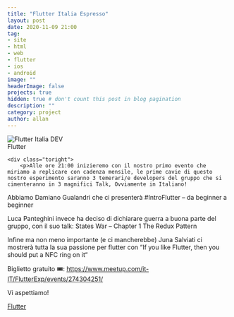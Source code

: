 ```yaml
---
title: "Flutter Italia Espresso"
layout: post
date: 2020-11-09 21:00
tag: 
- site
- html
- web
- flutter
- ios
- android
image: ""
headerImage: false
projects: true
hidden: true # don't count this post in blog pagination
description: ""
category: project
author: allan
---
```


<div class="side-by-side">
    <div class="toleft">
        <img class="image" src="https://www.flutteritalia.dev/wp-content/uploads/2020/11/flutter-ita-espresso-768x768.png" alt="Flutter Italia DEV">
        <figcaption class="caption">Flutter</figcaption>
    </div>

    <div class="toright">
        <p>Alle ore 21:00 inizieremo con il nostro primo evento che miriamo a replicare con cadenza mensile, le prime cavie di questo nostro esperimento saranno 3 temerari/e developers del gruppo che si cimenteranno in 3 magnifici Talk, Ovviamente in Italiano!

Abbiamo Damiano Gualandri che ci presenterà #IntroFlutter – da beginner a beginner

Luca Panteghini invece ha deciso di dichiarare guerra a buona parte del gruppo, con il suo talk: States War – Chapter 1 The Redux Pattern

Infine ma non meno importante (e ci mancherebbe) Juna Salviati ci mostrerà tutta la sua passione per flutter con “If you like Flutter, then you should put a NFC ring on it“

Biglietto gratuito 🎟️: https://www.meetup.com/it-IT/FlutterExp/events/274304251/

Vi aspettiamo!</p>
        <p><a href="
https://www.flutteritalia.dev/2020/11/09/flutter-italia-espresso/" target="_blank">Flutter</a></p>
    </div>
</div>
